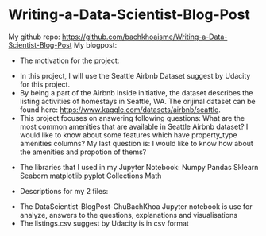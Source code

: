 # Writing-a-Data-Scientist-Blog-Post
My github repo: https://github.com/bachkhoaisme/Writing-a-Data-Scientist-Blog-Post
My blogpost:

- The motivation for the project:
+ In this project, I will use the Seattle Airbnb Dataset suggest by Udacity for this project.
+ By being a part of the Airbnb Inside initiative, the dataset describes the listing activities of homestays in Seattle, WA. The orijinal dataset can be found here: https://www.kaggle.com/datasets/airbnb/seattle.
+ This project focuses on answering following questions: What are the most common amenities that are available in Seattle Airbnb dataset? I would like to know about some features which have property_type amenities columns? My last question is: I would like to know how about the amenities and propotion of thems?

- The libraries that I used in my Jupyter Notebook:
Numpy
Pandas
Sklearn
Seaborn
matplotlib.pyplot
Collections
Math

- Descriptions for my 2 files:
+ The DataScientist-BlogPost-ChuBachKhoa Jupyter notebook is use for analyze, answers to the questions, explanations and visualisations
+ The listings.csv suggest by Udacity is in csv format
